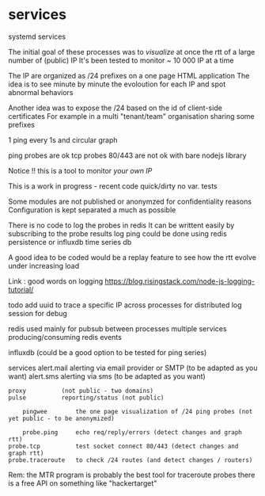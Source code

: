 # services
systemd services


The initial goal of these processes was to *visualize* at once the rtt of a large number of (public) IP
It's been tested to monitor ~ 10 000 IP at a time

The IP are organized as /24 prefixes on a one page HTML application
The idea is to see minute by minute the evoloution for each IP and spot abnormal behaviors

Another idea was to expose the /24 based on the id of client-side certificates
For example in a multi "tenant/team" organisation sharing some prefixes

1 ping every 1s and circular graph

ping probes are ok 
tcp  probes 80/443 are not ok with bare nodejs library

Notice !! this is a tool to monitor *your own IP*


This is a work in progress  - recent code quick/dirty no var. tests

Some modules are not published or anonymzed for confidentiality reasons
Configuration is kept separated a much as possible


There is no code to log the probes in redis
It can be writtent easily by subscribing to the probe results
log ping could be done using redis persistence or influxdb time series db

A good idea to be coded would be a replay feature to see how the rtt evolve under increasing load



Link : good words on logging
https://blog.risingstack.com/node-js-logging-tutorial/


todo    add uuid to trace a specific IP across processes for distributed log session for debug

redis	used mainly for pubsub between processes
	multiple services producing/consuming redis events

influxdb (could be a good option to be tested for ping series)

services
	alert.mail	   alerting via email provider or SMTP (to be adapted as you want)
	alert.sms	   alerting via sms (to be adapted as you want)

	proxy		   (not public - two domains)
	pulse		   reporting/status (not public)
        
        pingwee		   the one page visualization of /24 ping probes (not yet public - to be anonymized)
	
        probe.ping	   echo req/reply/errors (detect changes and graph rtt)
	probe.tcp          test socket connect 80/443 (detect changes and graph rtt)
	probe.traceroute   to check /24 routes (and detect changes / routers)


Rem:    the MTR program is probably the best tool for traceroute probes
	there is a free API on something like "hackertarget"

